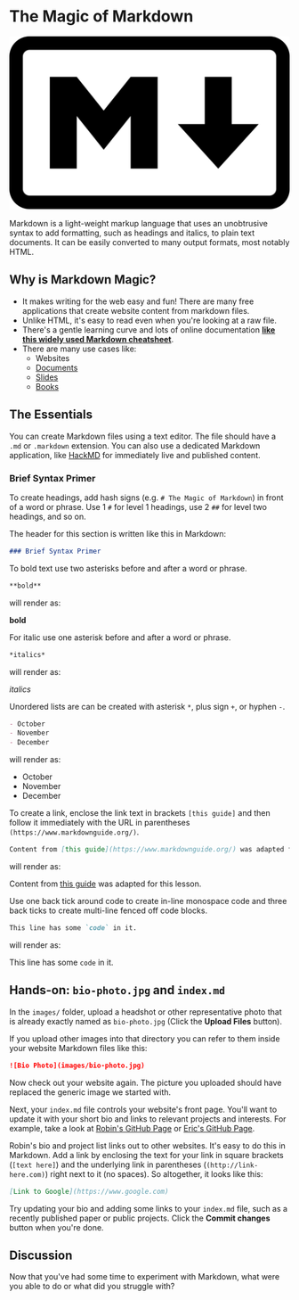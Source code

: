 # The Magic of Markdown

![Markdown Logo](../images/markdown.png)

Markdown is a light-weight markup language that uses an unobtrusive syntax to add formatting, such as headings and italics, to plain text documents.  It can be easily converted to many output formats, most notably HTML.

## Why is Markdown Magic?

- It makes writing for the web easy and fun!  There are many free applications that create website content from markdown files.
- Unlike HTML, it's easy to read even when you're looking at a raw file.
- There's a gentle learning curve and lots of online documentation [**like this widely used Markdown cheatsheet**](https://github.com/adam-p/markdown-here/wiki/Markdown-Cheatsheet).
- There are many use cases like:
  - Websites
  - [Documents](https://ulysses.app/)
  - [Slides](https://github.com/gnab/remark)
  - [Books](https://leanpub.com)

## The Essentials

You can create Markdown files using a text editor.  The file should have a `.md` or `.markdown` extension.  You can also use a dedicated Markdown application, like [HackMD](https://hackmd.io/) for immediately live and published content.

### Brief Syntax Primer

To create headings, add hash signs (e.g. `# The Magic of Markdown`) in front of a word or phrase.  Use 1 `#` for level 1 headings, use 2 `##` for level two headings, and so on.

The header for this section is written like this in Markdown:

```markdown
### Brief Syntax Primer
```

To bold text use two asterisks before and after a word or phrase.  

```markdown
**bold**
```

will render as:

**bold**

For italic use one asterisk before and after a word or phrase.

```markdown
*italics*
```

will render as:

*italics*

Unordered lists are can be created with asterisk `*`, plus sign `+`, or hyphen `-`.

```markdown
- October
- November
- December
```

will render as:

- October
- November
- December

To create a link, enclose the link text in brackets `[this guide]` and then follow it immediately with the URL in parentheses `(https://www.markdownguide.org/)`.  

```markdown
Content from [this guide](https://www.markdownguide.org/) was adapted for this lesson.
```

will render as:

Content from [this guide](https://www.markdownguide.org/) was adapted for this lesson.

Use one back tick around code to create in-line monospace code and three back ticks to create multi-line fenced off code blocks.

```markdown
This line has some `code` in it.
```

will render as:

This line has some `code` in it.

## Hands-on: `bio-photo.jpg` and `index.md`

In the `images/` folder, upload a headshot or other representative photo that is already exactly named as `bio-photo.jpg` (Click the **Upload Files** button).

If you upload other images into that directory you can refer to them inside your website Markdown files like this:

```markdown
![Bio Photo](images/bio-photo.jpg)
```

Now check out your website again.  The picture you uploaded should have replaced the generic image we started with.

Next, your `index.md` file controls your website's front page.  You'll want to update it with your short bio and links to relevant projects and interests.  For example, take a look at [Robin's GitHub Page](https://rchampieux.github.io/) or [Eric's GitHub Page](https://ericearl.github.io/).

Robin's bio and project list links out to other websites.  It's easy to do this in Markdown.  Add a link by enclosing the text for your link in square brackets (`[text here]`) and the underlying link in parentheses (`(http://link-here.com)`) right next to it (no spaces). So altogether, it looks like this:

```markdown
[Link to Google](https://www.google.com)
```

Try updating your bio and adding some links to your `index.md` file, such as a recently published paper or public projects.  Click the **Commit changes** button when you're done.

## Discussion

Now that you've had some time to experiment with Markdown, what were you able to do or what did you struggle with?
